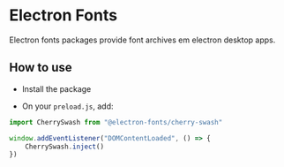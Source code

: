 # Electron Fonts

Electron fonts packages provide font archives em electron desktop apps.

## How to use

* Install the package

* On your `preload.js`, add:

```ts
import CherrySwash from "@electron-fonts/cherry-swash"

window.addEventListener("DOMContentLoaded", () => {
    CherrySwash.inject()
})
```